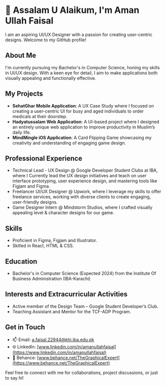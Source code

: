 # 👋 Assalam U Alaikum, I'm Aman Ullah Faisal

I am an aspiring UI/UX Designer with a passion for creating user-centric designs. Welcome to my GitHub profile!

## About Me
I'm currently pursuing my Bachelor's in Computer Science, honing my skills in UI/UX design. With a keen eye for detail, I aim to make applications both visually appealing and functionally effective.

## My Projects
- **SehatGhar Mobile Application**: A UX Case Study where I focused on creating a user-centric UI for busy and aged individuals to order medicals at their doorstep.
- **Hadyatussalam Web Application**: A UI-based project where I designed an entirely unique web application to improve productivity in Muslim’s daily life.
- **MindMingle iOS Application**: A Card Flipping Game showcasing my creativity and understanding of engaging game design.

## Professional Experience
- Technical Lead - UX Design @ Google Developer Student Clubs at IBA, where I Currently lead the UX design initiatives and teach on user interface prototyping, user experience design, and mastering tools like Figjam and Figma.
- Freelancer UI/UX Designer @ Upwork, where I leverage my skills to offer freelance services, working with diverse clients to create engaging, user-friendly designs.
- Game Designer Intern @ Mindstorm Studios, where I crafted visually appealing level & character designs for our game.

## Skills
- Proficient in Figma, Figjam and Illustrator.
- Skilled in React, HTML & CSS.

## Education
- Bachelor's in Computer Science (Expected 2024) from the Institute Of Business Administration (IBA-Karachi)

## Interests and Extracurricular Activities
- Active member of the Design Team – Google Student Developer’s Club.
- Teaching Assistant and Mentor for the TCF-ADP Program.

## Get in Touch
- 📫 Email: [a.faisal.22944@khi.iba.edu.pk](mailto:a.faisal.22944@khi.iba.edu.pk)
- 🌐 LinkedIn: [www.linkedin.com/in/amanullahfaisal](https://www.linkedin.com/in/amanullahfaisal)
- 🎨 Behance: [www.behance.net/TheGraphicalExpert](https://www.behance.net/TheGraphicalExpert)

Feel free to connect with me for collaborations, project discussions, or just to say hi!


